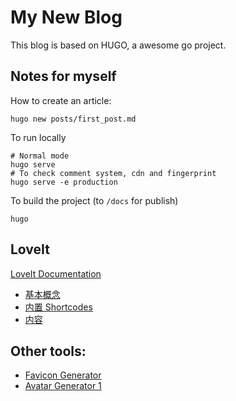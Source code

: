 # My New Blog
This blog is based on HUGO, a awesome go project.

## Notes for myself
How to create an article:
```shell
hugo new posts/first_post.md
```

To run locally
```shell
# Normal mode
hugo serve
# To check comment system, cdn and fingerprint
hugo serve -e production
```

To build the project (to `/docs` for publish)
```shell
hugo
```

## LoveIt
[LoveIt Documentation](https://hugoloveit.com/categories/documentation/)
- [基本概念](https://hugoloveit.com/zh-cn/theme-documentation-basics/#32-%E7%BD%91%E7%AB%99%E5%9B%BE%E6%A0%87-%E6%B5%8F%E8%A7%88%E5%99%A8%E9%85%8D%E7%BD%AE-%E7%BD%91%E7%AB%99%E6%B8%85%E5%8D%95)
- [内置 Shortcodes](https://hugoloveit.com/zh-cn/theme-documentation-built-in-shortcodes/)
- [内容](https://hugoloveit.com/zh-cn/theme-documentation-content/#front-matter)

## Other tools:
- [Favicon Generator](https://realfavicongenerator.net/)
- [Avatar Generator 1](https://getavataaars.com/)